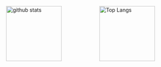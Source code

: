 <div style="display: flex; justify-content: space-around; align-items: center;">
  <img alt="github stats" height="150px" src="https://github-readme-stats.vercel.app/api?username=Jigubkmn&count_private=true&show_icons=true&theme=slateorange" />
  <img alt="Top Langs" height="150px" src="https://github-readme-stats.vercel.app/api/top-langs/?username=Jigubkmn&layout=compact&count_private=true&theme=slateorange&show_icons=true" />
</div>